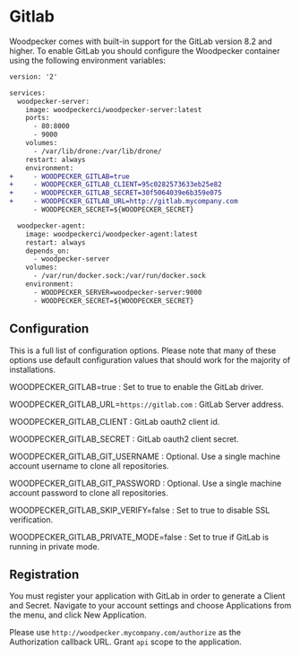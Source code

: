 # Gitlab

Woodpecker comes with built-in support for the GitLab version 8.2 and higher. To enable GitLab you should configure the Woodpecker container using the following environment variables:

```diff
version: '2'

services:
  woodpecker-server:
    image: woodpeckerci/woodpecker-server:latest
    ports:
      - 80:8000
      - 9000
    volumes:
      - /var/lib/drone:/var/lib/drone/
    restart: always
    environment:
+     - WOODPECKER_GITLAB=true
+     - WOODPECKER_GITLAB_CLIENT=95c0282573633eb25e82
+     - WOODPECKER_GITLAB_SECRET=30f5064039e6b359e075
+     - WOODPECKER_GITLAB_URL=http://gitlab.mycompany.com
      - WOODPECKER_SECRET=${WOODPECKER_SECRET}

  woodpecker-agent:
    image: woodpeckerci/woodpecker-agent:latest
    restart: always
    depends_on:
      - woodpecker-server
    volumes:
      - /var/run/docker.sock:/var/run/docker.sock
    environment:
      - WOODPECKER_SERVER=woodpecker-server:9000
      - WOODPECKER_SECRET=${WOODPECKER_SECRET}
```

## Configuration

This is a full list of configuration options. Please note that many of these options use default configuration values that should work for the majority of installations.

WOODPECKER_GITLAB=true
: Set to true to enable the GitLab driver.

WOODPECKER_GITLAB_URL=`https://gitlab.com`
: GitLab Server address.

WOODPECKER_GITLAB_CLIENT
: GitLab oauth2 client id.

WOODPECKER_GITLAB_SECRET
: GitLab oauth2 client secret.

WOODPECKER_GITLAB_GIT_USERNAME
: Optional. Use a single machine account username to clone all repositories.

WOODPECKER_GITLAB_GIT_PASSWORD
: Optional. Use a single machine account password to clone all repositories.

WOODPECKER_GITLAB_SKIP_VERIFY=false
: Set to true to disable SSL verification.

WOODPECKER_GITLAB_PRIVATE_MODE=false
: Set to true if GitLab is running in private mode.

## Registration

You must register your application with GitLab in order to generate a Client and Secret. Navigate to your account settings and choose Applications from the menu, and click New Application.

Please use `http://woodpecker.mycompany.com/authorize` as the Authorization callback URL. Grant `api` scope to the application.
